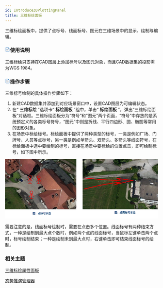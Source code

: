 ```yaml
---
id: Introduce3DPlottingPanel
title: 三维标绘面板
---
```

三维标绘面板中，提供了点标号、线面标号、图元在三维场景中的显示、绘制与编辑。

### ![](../../img/read.gif)使用说明

三维标绘只支持在CAD图层上添加标号以及图元对象，而且CAD数据集的投影需为WGS 1984。

### ![](../../img/read.gif)操作步骤

三维标号绘制的具体操作步骤如下：

  1. 新建CAD数据集并添加到对应场景窗口中，设置CAD图层为可编辑状态。
  2. 在“ **三维标绘** ”选项卡“ **标绘面板** ”组中，单击“ **标绘面板** ”，弹出“三维标绘面板”对话框。三维标绘面板分为“符号”和“图元”两个页面，“符号”中存放的是系统预定义的各类标号符号，“图元”中则是折线、平行四边形、圆、椭圆等常用的图形对象。
  3. 在场景中标绘标号。标绘面板中提供了两种类型的标号，一类是例如广场、门牌号、人员等点标号，另一类是例如单箭头、双箭头、多箭头等线面符号，在标绘面板中选中要绘制的标号，直接在场景中要标绘的位置点击，即可绘制标号，如下图中所示。  
  
![](../img/PointPlot_1.png) 
  
需要注意的是，线面标号绘制时，需要在点击多个位置。线面标号有两种结束方式，一种是绘制到最大点个数时，例如两个点的线面标号，当鼠标左键单击两个点时，标号绘制结束；一种是绘制未到最大点时，右键单击即可结束线面标号的绘制。

###  相关主题

 [三维标绘属性面板](PropertyPanel_3D)

 [态势推演管理器](../AnimationManager)



